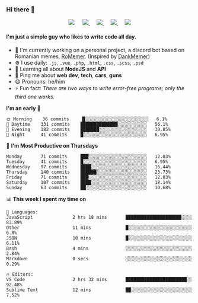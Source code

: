<!--```javascript
const leo = {
    pronouns: "He" | "Him",
    code: ["PHP", "Javascript"],
    askMeAbout: ["web dev", "tech", "cars", "guns"],
    technologies: {
        frontEnd: {
            js: ["vue"],
            css: ["bootstrap", "sass"]
        },
        backEnd: {
            js: ["node", "express"],
            php: ["laravel"]
        },
        databases: ["mongo", "mysql", "sqlite", "postgresql"],
    },
    currentProject: "I'm currently working on improving my coding skills.",
    funFact: "There are two ways to write error-free programs; only the third one works."
};
```
-->

### Hi there 👋

<p align="center">
    <a href="https://pufler.dev/git-badges/" target="_blank"><img src="https://badges.pufler.dev/visits/LeonardSSH/LeonardSSH?style=flat-square&color=6875f5&logo=github"></a>
    &emsp;
    <a href="https://twitter.com/leonardssh_22" target="_blank">
        <img src="https://img.shields.io/twitter/follow/leonardssh_22?color=1DA1F2&label=%40leonardssh_22&logo=twitter&style=flat-square">     
    </a> 
    &emsp;
    <a href="javascript:void(0)" target="_blank">
        <img src="https://img.shields.io/badge/Leonard-6666-738ADB?label=Leonard&style=flat-square&logo=discord">     
    </a> 
     &emsp;
    <a href="https://www.instagram.com/leonardssh22/" target="_blank">
        <img src="https://img.shields.io/badge/leonardssh22-follow-ff3d55?label=@leonardssh22&style=flat-square&logo=instagram">     
    </a> 
     &emsp;
    <a href="mailto:contact@leonard.pw" target="_blank">
        <img src="https://img.shields.io/badge/contact@leonard.pw-contact-D44638?label=contact@leonard.pw&style=flat-square&logo=gmail">     
    </a> 
</p>

#### I'm just a simple guy who likes to write code all day.

- 🏢 I'm currently working on a personal project, a discord bot based on Romanian memes, [RoMemer](https://github.com/RoMemer). (Inspired by [DankMemer](https://github.com/DankMemer))
- ⚙️ I use daily: `.js`, `.vue`, `.php`, `.html`, `.css`, `.scss`, `.psd`
- 🌱 Learning all about **NodeJS** and **API**
- 💬 Ping me about **web dev**, **tech**, **cars**, **guns**
- 😄 Pronouns: he/him
- ⚡️ Fun fact: *There are two ways to write error-free programs; only the third one works.*

<!--START_SECTION:waka-->
**I'm an early 🐤** 

```text
🌞 Morning    36 commits     █░░░░░░░░░░░░░░░░░░░░░░░░   6.1% 
🌆 Daytime    331 commits    ██████████████░░░░░░░░░░░   56.1% 
🌃 Evening    182 commits    ███████░░░░░░░░░░░░░░░░░░   30.85% 
🌙 Night      41 commits     █░░░░░░░░░░░░░░░░░░░░░░░░   6.95%

```
📅 **I'm Most Productive on Thursdays** 

```text
Monday       71 commits     ███░░░░░░░░░░░░░░░░░░░░░░   12.03% 
Tuesday      41 commits     █░░░░░░░░░░░░░░░░░░░░░░░░   6.95% 
Wednesday    97 commits     ████░░░░░░░░░░░░░░░░░░░░░   16.44% 
Thursday     140 commits    ██████░░░░░░░░░░░░░░░░░░░   23.73% 
Friday       71 commits     ███░░░░░░░░░░░░░░░░░░░░░░   12.03% 
Saturday     107 commits    ████░░░░░░░░░░░░░░░░░░░░░   18.14% 
Sunday       63 commits     ██░░░░░░░░░░░░░░░░░░░░░░░   10.68%

```


📊 **This week I spent my time on** 

```text
💬 Languages: 
JavaScript               2 hrs 18 mins       █████████████████████░░░░   83.89% 
Other                    11 mins             █░░░░░░░░░░░░░░░░░░░░░░░░   6.8% 
JSON                     10 mins             █░░░░░░░░░░░░░░░░░░░░░░░░   6.11% 
Bash                     4 mins              ░░░░░░░░░░░░░░░░░░░░░░░░░   2.84% 
Markdown                 0 secs              ░░░░░░░░░░░░░░░░░░░░░░░░░   0.29%

🔥 Editors: 
VS Code                  2 hrs 32 mins       ███████████████████████░░   92.48% 
Sublime Text             12 mins             ██░░░░░░░░░░░░░░░░░░░░░░░   7.52%

```


<!--END_SECTION:waka-->
